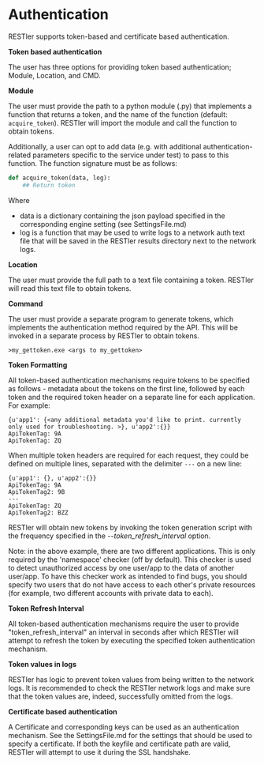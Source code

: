 # Authentication

RESTler supports token-based and certificate based authentication.

**Token based authentication**


The user has three options for providing token based authentication; Module, Location, and CMD.

**Module**

The user must provide the path to a python module (.py) that implements a function that returns a token, and the name of the function (default: ```acquire_token```). RESTler will import the module and call the function to obtain tokens. 

Additionally, a user can opt to add data (e.g. with additional authentication-related parameters specific to the service under test) to pass to this function. The function signature must be as follows:

```python
def acquire_token(data, log):
    ## Return token
```

Where

- data is a dictionary containing the json payload specified in the corresponding engine setting (see SettingsFile.md)
- log is a function that may be used to write logs to a network auth text file that will be saved in the RESTler results directory next to the network logs.


**Location**

The user must provide the full path to a text file containing a token. RESTler will read this text file to obtain tokens.

**Command**

The user must provide a separate program to generate tokens, which implements the authentication method required by the API.  This will be invoked in a separate process by RESTler to obtain tokens.

`>my_gettoken.exe <args to my_gettoken>`

**Token Formatting**

All token-based authentication mechanisms require tokens to be specified as follows - metadata about the tokens on the first line, followed by each token and the required token header on a separate line for each application.  For example:

```
{u'app1': {<any additional metadata you'd like to print. currently only used for troubleshooting. >}, u'app2':{}}
ApiTokenTag: 9A
ApiTokenTag: ZQ
```

When multiple token headers are required for each request, they could be defined on multiple lines, separated with the delimiter `---` on a new line:

```
{u'app1': {}, u'app2':{}}
ApiTokenTag: 9A
ApiTokenTag2: 9B
---
ApiTokenTag: ZQ
ApiTokenTag2: BZZ
```

RESTler will obtain new tokens by invoking the token generation script with the frequency specified in the *--token_refresh_interval* option.


Note: in the above example, there are two different applications.  This is only required by the 'namespace' checker (off by default).  This checker is used to detect unauthorized access by one user/app to the data of another user/app.  To have this checker work as intended to find bugs, you should specify two users that do not have access to each other's private resources (for example, two different accounts with private data to each).​

**Token Refresh Interval**

All token-based authentication mechanisms require the user to provide "token_refresh_interval" an interval in seconds after which RESTler will attempt to refresh the token by executing the specified token authentication mechanism.


**Token values in logs**

RESTler has logic to prevent token values from being written to the network logs.  It is recommended to check the RESTler network logs and make sure that the token values are, indeed,  successfully omitted from the logs. 
                
**Certificate based authentication**
                
A Certificate and corresponding keys can be used as an authentication mechanism. See the SettingsFile.md for the settings that should be used to specify a certificate. If both the keyfile and certificate path are valid, RESTler will attempt to use it during the SSL handshake. 